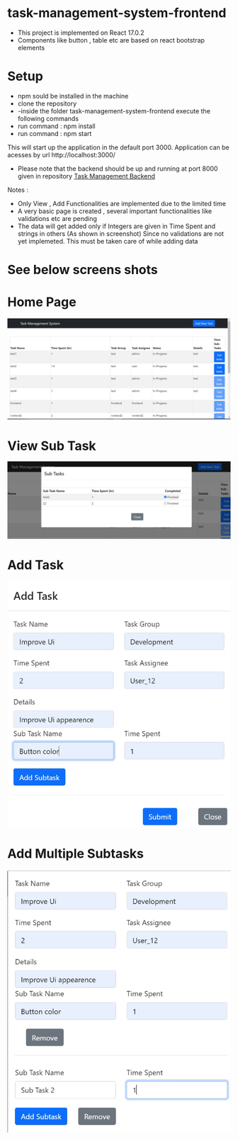 # task-management-system-frontend

- This project is implemented on React	17.0.2
- Components like button , table etc are based on react bootstrap elements

 # Setup 
 
 -  npm sould be installed in the machine 
 -  clone the repository
 -  -inside the folder task-management-system-frontend execute the following commands
 - run command : npm install
 - run command : npm start
 
This will start up the application in the default port 3000. 
Application can be acesses by url http://localhost:3000/

 - Please note that the backend should be up and running at port 8000 given in repository [Task Management Backend](https://github.com/vishnubabu077/task-management-system)

Notes :
- Only  View , Add  Functionalities are implemented due to the limited time 
- A very basic page is created , several important functionalities like validations etc are pending
- The data will get added only if Integers are given in Time Spent and strings in others (As shown in screenshot) Since no validations are not yet implemeted. This must be taken care of while adding data

# See below screens shots


# Home Page

![alt text](https://github.com/vishnubabu077/task-management-system-frontend/blob/main/homepage.jpg)

# View Sub Task
![alt text](https://github.com/vishnubabu077/task-management-system-frontend/blob/main/subtask.jpg)

# Add Task
![alt text](https://github.com/vishnubabu077/task-management-system-frontend/blob/main/add-task1.jpg)

# Add Multiple Subtasks
![alt text](https://github.com/vishnubabu077/task-management-system-frontend/blob/main/add-task2.jpg)




